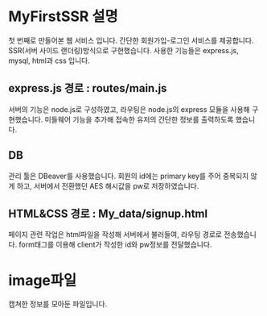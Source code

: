 # MyFirstSSR 설명

첫 번째로 만들어본 웹 서비스 입니다. 간단한 회원가입-로그인 서비스를 제공합니다. SSR(서버 사이드 랜더링)방식으로 구현했습니다.
사용한 기능들은 express.js, mysql, html과 css 입니다.


## express.js   경로 : routes/main.js

서버의 기능은 node.js로 구성하였고, 라우팅은 node.js의 express 모듈을 사용해 구현했습니다. 
미들웨어 기능을 추가해 접속한 유저의 간단한 정보를 출력하도록 했습니다.

## DB
관리 툴은 DBeaver를 사용했습니다. 회원의 id에는 primary key를 주어 중복되지 않게 하고, 서버에서 전환했던 AES 해시값을 pw로 저장하였습니다.

## HTML&CSS    경로 : My_data/signup.html
페이지 관련 작업은 html파일을 작성해 서버에서 불러들여, 라우팅 경로로 전송했습니다.
form태그를 이용해 client가 작성한 id와 pw정보를 전달했습니다.


# image파일
캡쳐한 정보를 모아둔 파일입니다.




 

 
